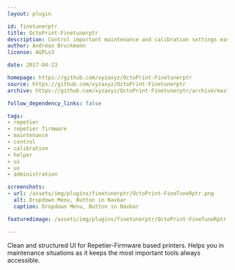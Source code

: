 ```yaml
---
layout: plugin

id: finetunerptr
title: OctoPrint-Finetunerptr
description: Control important maintenance and calibration settings easy accessible from a dropdown-button in the navbar.
author: Andreas Bruckmann
license: AGPLv3

date: 2017-04-23

homepage: https://github.com/xyzaxyz/OctoPrint-Finetunerptr
source: https://github.com/xyzaxyz/OctoPrint-Finetunerptr
archive: https://github.com/xyzaxyz/OctoPrint-Finetunerptr/archive/master.zip

follow_dependency_links: false

tags:
- repetier
- repetier firmware
- maintenance
- control
- calibration
- helper
- ui
- ux
- administration

screenshots:
- url: /assets/img/plugins/finetunerptr/OctoPrint-FineTuneRptr.png
  alt: Dropdown Menu, Button in Navbar
  caption: Dropdown Menu, Button in Navbar

featuredimage: /assets/img/plugins/finetunerptr/OctoPrint-FineTuneRptr.png

---
```


Clean and structured UI for Repetier-Firmware based printers. 
Helps you in maintenance situations as it keeps the most important tools always accessible.
